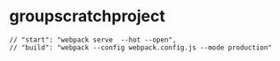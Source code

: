 # groupscratchproject


    // "start": "webpack serve  --hot --open",
    // "build": "webpack --config webpack.config.js --mode production"

    

